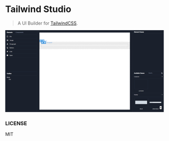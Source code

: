 # Tailwind Studio

> A UI Builder for [TailwindCSS](https://tailwindcss.com).

![image](/screenshots/preview.png "Preview")

### LICENSE
MIT